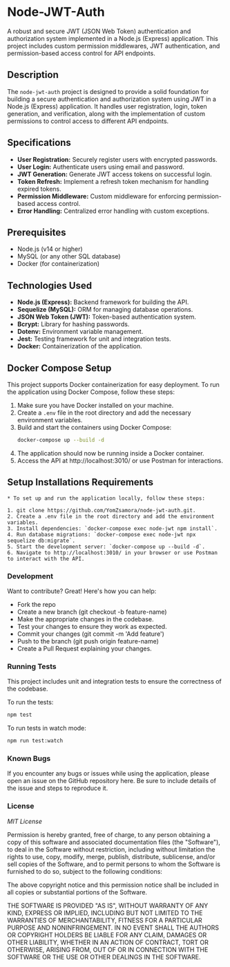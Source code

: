# Node-JWT-Auth

A robust and secure JWT (JSON Web Token) authentication and authorization system implemented in a Node.js (Express) application. This project includes custom permission middlewares, JWT authentication, and permission-based access control for API endpoints.

## Description

The `node-jwt-auth` project is designed to provide a solid foundation for building a secure authentication and authorization system using JWT in a Node.js (Express) application. It handles user registration, login, token generation, and verification, along with the implementation of custom permissions to control access to different API endpoints.

## Specifications

- **User Registration:** Securely register users with encrypted passwords.
- **User Login:** Authenticate users using email and password.
- **JWT Generation:** Generate JWT access tokens on successful login.
- **Token Refresh:** Implement a refresh token mechanism for handling expired tokens.
- **Permission Middleware:** Custom middleware for enforcing permission-based access control.
- **Error Handling:** Centralized error handling with custom exceptions.

## Prerequisites

- Node.js (v14 or higher)
- MySQL (or any other SQL database)
- Docker (for containerization)

## Technologies Used 

- **Node.js (Express):** Backend framework for building the API.
- **Sequelize (MySQL):** ORM for managing database operations.
- **JSON Web Token (JWT):** Token-based authentication system.
- **Bcrypt:** Library for hashing passwords.
- **Dotenv:** Environment variable management.
- **Jest:** Testing framework for unit and integration tests.
- **Docker:** Containerization of the application.

## Docker Compose Setup

This project supports Docker containerization for easy deployment. To run the application using Docker Compose, follow these steps:

1. Make sure you have Docker installed on your machine.
2. Create a `.env` file in the root directory and add the necessary environment variables.
3. Build and start the containers using Docker Compose:
    ```sh
    docker-compose up --build -d
    ```
4. The application should now be running inside a Docker container.
5. Access the API at http://localhost:3010/ or use Postman for interactions.

## Setup Installations Requirements

    * To set up and run the application locally, follow these steps:

    1. git clone https://github.com/YomZsamora/node-jwt-auth.git.
    2. Create a .env file in the root directory and add the environment variables.
    3. Install dependencies: `docker-compose exec node-jwt npm install`.
    4. Run database migrations: `docker-compose exec node-jwt npx sequelize db:migrate`.
    5. Start the development server: `docker-compose up --build -d`.
    6. Navigate to http://localhost:3010/ in your browser or use Postman to interact with the API.

### Development

Want to contribute? Great! Here's how you can help:

- Fork the repo
- Create a new branch (git checkout -b feature-name)
- Make the appropriate changes in the codebase.
- Test your changes to ensure they work as expected.
- Commit your changes (git commit -m 'Add feature')
- Push to the branch (git push origin feature-name)
- Create a Pull Request explaining your changes.

### Running Tests

This project includes unit and integration tests to ensure the correctness of the codebase.

To run the tests:
```sh
npm test
```
To run tests in watch mode:
```sh
npm run test:watch
```

### Known Bugs

If you encounter any bugs or issues while using the application, please open an issue on the GitHub repository here. Be sure to include details of the issue and steps to reproduce it.

### License

*MIT License*

Permission is hereby granted, free of charge, to any person obtaining a copy of this software and associated documentation files (the "Software"), to deal in the Software without restriction, including without limitation the rights to use, copy, modify, merge, publish, distribute, sublicense, and/or sell copies of the Software, and to permit persons to whom the Software is furnished to do so, subject to the following conditions:

The above copyright notice and this permission notice shall be included in all copies or substantial portions of the Software.

THE SOFTWARE IS PROVIDED "AS IS", WITHOUT WARRANTY OF ANY KIND, EXPRESS OR IMPLIED, INCLUDING BUT NOT LIMITED TO THE WARRANTIES OF MERCHANTABILITY, FITNESS FOR A PARTICULAR PURPOSE AND NONINFRINGEMENT. IN NO EVENT SHALL THE AUTHORS OR COPYRIGHT HOLDERS BE LIABLE FOR ANY CLAIM, DAMAGES OR OTHER LIABILITY, WHETHER IN AN ACTION OF CONTRACT, TORT OR OTHERWISE, ARISING FROM, OUT OF OR IN CONNECTION WITH THE SOFTWARE OR THE USE OR OTHER DEALINGS IN THE SOFTWARE.
